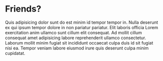# Friends?

Quis adipisicing dolor sunt do est minim id tempor tempor in. Nulla deserunt ex qui ipsum tempor dolore in non pariatur pariatur. Elit laboris officia Lorem exercitation anim ullamco sunt cillum elit consequat. Ad mollit cillum consequat amet adipisicing labore reprehenderit ullamco consectetur. Laborum mollit minim fugiat sit incididunt occaecat culpa duis id sit fugiat nisi ea. Tempor veniam labore eiusmod irure quis deserunt culpa minim cupidatat.
